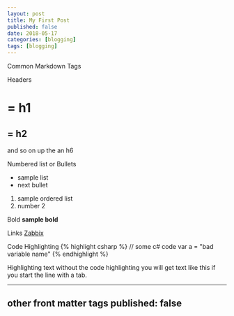 ```yaml
---
layout: post
title: My First Post
published: false
date: 2018-05-17
categories: [blogging]
tags: [blogging]
---
```


Common Markdown Tags


Headers
#  = h1
## = h2
and so on up the an h6

Numbered list or Bullets
* sample list
* next bullet

1. sample ordered list
2. number 2

Bold
**sample bold**

Links
[Zabbix](https://www.zabbix.com/)

Code Highlighting
{% highlight csharp %}
// some c# code	
var a = "bad variable name"
{% endhighlight %}

Highlighting text without the code highlighting
you will get text like this if you start the line with a tab.

---
other front matter tags 
published: false
---
